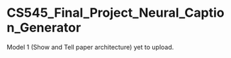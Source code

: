 # CS545_Final_Project_Neural_Caption_Generator
Model 1 (Show and Tell paper architecture) yet to upload.
